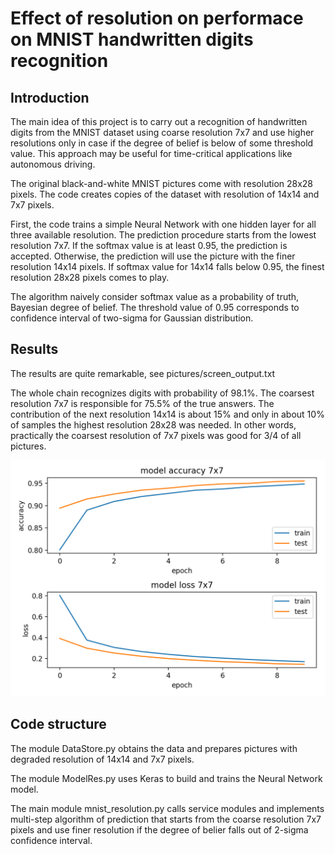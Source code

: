 # Effect of resolution on performace on MNIST handwritten digits recognition

## Introduction

The main idea of this project is to carry out a recognition of handwritten digits from the MNIST dataset using coarse resolution 7x7 and use higher resolutions only in case if the degree of belief is below of some threshold value. This approach may be useful for time-critical applications like autonomous driving. 

The original black-and-white MNIST pictures come with resolution 28x28 pixels. 
The code creates copies of the dataset with resolution of 14x14 and 7x7 pixels. 

First, the code trains a simple Neural Network with one hidden layer for all three available resolution. The prediction procedure starts from the lowest resolution 7x7. If the softmax value is at least 0.95, the prediction is accepted. Otherwise, the prediction will use the picture with the finer resolution 14x14 pixels. If softmax value for 14x14 falls below 0.95, the finest resolution 28x28 pixels comes to play. 

The algorithm naively consider softmax value as a probability of truth, Bayesian degree of belief. The threshold value of 0.95 corresponds to confidence interval of two-sigma for Gaussian distribution. 

## Results

The results are quite remarkable, see pictures/screen\_output.txt

The whole chain recognizes digits with probability of 98.1%. The coarsest resolution 7x7 is responsible for 75.5% of the true answers. The contribution of the next resolution 14x14 is about 15% and only in about 10% of samples the highest resolution 28x28 was needed. In other words, practically the coarsest resolution of 7x7 pixels was good for 3/4 of all pictures.

![Training history](pictures/accuracy7x7.png)

## Code structure

The module DataStore.py obtains the data and prepares pictures with degraded resolution of 14x14 and 7x7 pixels.

The module ModelRes.py uses Keras to build and trains the Neural Network model. 

The main module mnist\_resolution.py calls service modules and implements multi-step algorithm of prediction that starts from the coarse resolution 7x7 pixels and use finer resolution if the degree of belier falls out of 2-sigma confidence interval.
